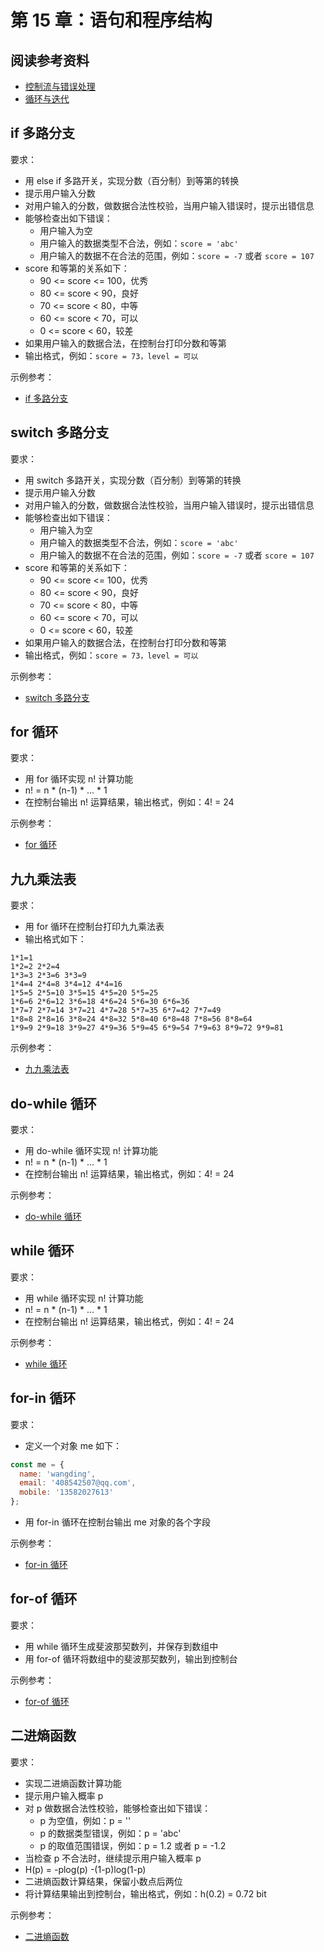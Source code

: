 # 第 15 章：语句和程序结构

## 阅读参考资料

- [控制流与错误处理](https://developer.mozilla.org/zh-CN/docs/Web/JavaScript/Guide/Control_flow_and_error_handling)
- [循环与迭代](https://developer.mozilla.org/zh-CN/docs/Web/JavaScript/Guide/Loops_and_iteration)

## if 多路分支

要求：
- 用 else if 多路开关，实现分数（百分制）到等第的转换
- 提示用户输入分数
- 对用户输入的分数，做数据合法性校验，当用户输入错误时，提示出错信息
- 能够检查出如下错误：
  - 用户输入为空
  - 用户输入的数据类型不合法，例如：`score = 'abc'`
  - 用户输入的数据不在合法的范围，例如：`score = -7` 或者 `score = 107`
- score 和等第的关系如下：
  - 90 <= score <= 100，优秀
  - 80 <= score < 90，良好
  - 70 <= score < 80，中等
  - 60 <= score < 70，可以
  - 0  <= score < 60，较差
- 如果用户输入的数据合法，在控制台打印分数和等第
- 输出格式，例如：`score = 73，level = 可以`

示例参考：
- [if 多路分支](https://codepen.io/wangding/pen/eYvMjKP?editors=0011)

## switch 多路分支

要求：
- 用 switch 多路开关，实现分数（百分制）到等第的转换
- 提示用户输入分数
- 对用户输入的分数，做数据合法性校验，当用户输入错误时，提示出错信息
- 能够检查出如下错误：
  - 用户输入为空
  - 用户输入的数据类型不合法，例如：`score = 'abc'`
  - 用户输入的数据不在合法的范围，例如：`score = -7` 或者 `score = 107`
- score 和等第的关系如下：
  - 90 <= score <= 100，优秀
  - 80 <= score < 90，良好
  - 70 <= score < 80，中等
  - 60 <= score < 70，可以
  - 0  <= score < 60，较差
- 如果用户输入的数据合法，在控制台打印分数和等第
- 输出格式，例如：`score = 73，level = 可以`

示例参考：
- [switch 多路分支](https://codepen.io/wangding/pen/bGqvjMR?editors=0011)

## for 循环

要求：
- 用 for 循环实现 n! 计算功能
- n! = n * (n-1) * ... * 1
- 在控制台输出 n! 运算结果，输出格式，例如：4! = 24

示例参考：
- [for 循环](https://codepen.io/wangding/pen/KKWZWXp?editors=0011)

## 九九乘法表

要求：
- 用 for 循环在控制台打印九九乘法表
- 输出格式如下：
```
1*1=1
1*2=2 2*2=4
1*3=3 2*3=6 3*3=9
1*4=4 2*4=8 3*4=12 4*4=16
1*5=5 2*5=10 3*5=15 4*5=20 5*5=25
1*6=6 2*6=12 3*6=18 4*6=24 5*6=30 6*6=36
1*7=7 2*7=14 3*7=21 4*7=28 5*7=35 6*7=42 7*7=49
1*8=8 2*8=16 3*8=24 4*8=32 5*8=40 6*8=48 7*8=56 8*8=64
1*9=9 2*9=18 3*9=27 4*9=36 5*9=45 6*9=54 7*9=63 8*9=72 9*9=81
```

示例参考：
- [九九乘法表](https://codepen.io/wangding/pen/BaWYozR?editors=0011)

## do-while 循环

要求：
- 用 do-while 循环实现 n! 计算功能
- n! = n * (n-1) * ... * 1
- 在控制台输出 n! 运算结果，输出格式，例如：4! = 24

示例参考：
- [do-while 循环](https://codepen.io/wangding/pen/eYvyvyB?editors=0011)

## while 循环

要求：
- 用 while 循环实现 n! 计算功能
- n! = n * (n-1) * ... * 1
- 在控制台输出 n! 运算结果，输出格式，例如：4! = 24

示例参考：
- [while 循环](https://codepen.io/wangding/pen/yLMpMvO?editors=0011)

## for-in 循环

要求：
- 定义一个对象 me 如下：
```js
const me = {
  name: 'wangding',
  email: '408542507@qq.com',
  mobile: '13582027613'
};
```
- 用 for-in 循环在控制台输出 me 对象的各个字段

示例参考：
- [for-in 循环](https://codepen.io/wangding/pen/OJpzpQG?editors=0011)

## for-of 循环

要求：
- 用 while 循环生成斐波那契数列，并保存到数组中
- 用 for-of 循环将数组中的斐波那契数列，输出到控制台

示例参考：
- [for-of 循环](https://codepen.io/wangding/pen/YzZYZaj?editors=0011)

## 二进熵函数

要求：
- 实现二进熵函数计算功能
- 提示用户输入概率 p
- 对 p 做数据合法性校验，能够检查出如下错误：
  - p 为空值，例如：p = ''
  - p 的数据类型错误，例如：p = 'abc'
  - p 的取值范围错误，例如：p = 1.2 或者 p = -1.2
- 当检查 p 不合法时，继续提示用户输入概率 p
- H(p) = -plog(p) -(1-p)log(1-p)
- 二进熵函数计算结果，保留小数点后两位
- 将计算结果输出到控制台，输出格式，例如：h(0.2) = 0.72 bit

示例参考：
- [二进熵函数](https://codepen.io/wangding/pen/jOBYBxP?editors=0011)
